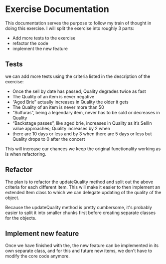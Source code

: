 # Exercise Documentation

This documentation serves the purpose to follow my train of thought in doing this exercise. 
I will split the exercise into roughly 3 parts:

- Add more tests to the exercise
- refactor the code
- implement the new feature


## Tests

we can add more tests using the criteria listed in the description of the exercise:

- Once the sell by date has passed, Quality degrades twice as fast
- The Quality of an item is never negative
- “Aged Brie” actually increases in Quality the older it gets
- The Quality of an item is never more than 50
- “Sulfuras”, being a legendary item, never has to be sold or decreases in Quality
- “Backstage passes”, like aged brie, increases in Quality as it’s SellIn value approaches; Quality increases by 2 when 
- there are 10 days or less and by 3 when there are 5 days or less but Quality drops to 0 after the concert

This will increase our chances we keep the original functionality working as is when refactoring. 

## Refactor

The plan is to refactor the updateQuality method and split out the above criteria for each different item. This will 
make it easier to then implement an extended Item class to which we can delegate updating of the quality of the object.

Because the updateQuality method is pretty cumbersome, it's probably easier to split it into smaller chunks first before
creating separate classes for the objects.

## Implement new feature

Once we have finished with the, the new feature can be implemented in its own separate class, and for this and future 
new items, we don't have to modify the core code anymore.